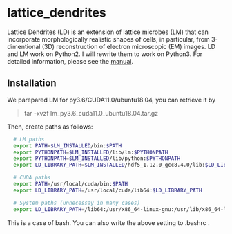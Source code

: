 # lattice_dendrites
Lattice Dendrites (LD) is an extension of lattice microbes (LM) that can incorporate morphologically realistic shapes of cells, in particular, from 3-dimentional (3D) reconstruction of electron microscopic (EM) images. LD and LM work on Python2. I will rewrite them to work on Python3. For detailed information, please see the [manual](https://urakubo.github.io/lattice_dendrites/).


## Installation

We parepared LM for py3.6/CUDA11.0/ubuntu18.04, you can retrieve it by

  > tar -xvzf lm_py3.6_cuda11.0_ubuntu18.04.tar.gz

Then, create paths as follows:

```bash
  # LM paths
  export PATH=$LM_INSTALLED/bin:$PATH
  export PYTHONPATH=$LM_INSTALLED/lib/lm:$PYTHONPATH
  export PYTHONPATH=$LM_INSTALLED/lib/python:$PYTHONPATH
  export LD_LIBRARY_PATH=$LM_INSTALLED/hdf5_1.12.0_gcc8.4.0/lib:$LD_LIBRARY_PATH

  # CUDA paths
  export PATH=/usr/local/cuda/bin:$PATH
  export LD_LIBRARY_PATH=/usr/local/cuda/lib64:$LD_LIBRARY_PATH

  # System paths (unnecessay in many cases)
  export LD_LIBRARY_PATH=/lib64:/usr/x86_64-linux-gnu:/usr/lib/x86_64-linux-gnu:$LD_LIBRARY_PATH
```

This is a case of bash. You can also write the above setting to .bashrc .

